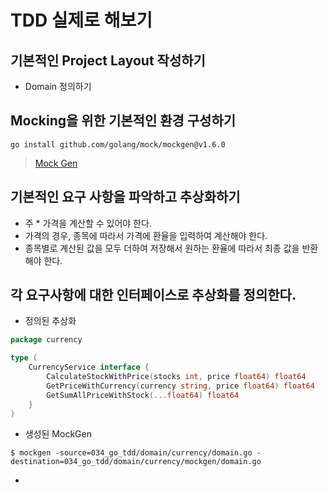 # TDD 실제로 해보기 

## 기본적인 Project Layout 작성하기 

- Domain 정의하기 

## Mocking을 위한 기본적인 환경 구성하기 

```shell
go install github.com/golang/mock/mockgen@v1.6.0
```

> [Mock Gen](https://github.com/golang/mock)

## 기본적인 요구 사항을 파악하고 추상화하기 

- 주 * 가격을 계산할 수 있어야 한다. 
- 가격의 경우, 종목에 따라서 가격에 환율을 입력하여 계산해야 한다.
- 종목별로 계산된 값을 모두 더하여 저장해서 원하는 환율에 따라서 최종 값을 반환해야 한다. 

## 각 요구사항에 대한 인터페이스로 추상화를 정의한다. 

- 정의된 추상화 

```go
package currency

type (
	CurrencyService interface {
		CalculateStockWithPrice(stocks int, price float64) float64
		GetPriceWithCurrency(currency string, price float64) float64
		GetSumAllPriceWithStock(...float64) float64
	}
)

```

- 생성된 MockGen

```shell
$ mockgen -source=034_go_tdd/domain/currency/domain.go -destination=034_go_tdd/domain/currency/mockgen/domain.go
```

-